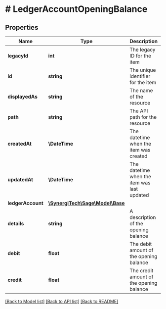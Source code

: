 # # LedgerAccountOpeningBalance

## Properties

Name | Type | Description | Notes
------------ | ------------- | ------------- | -------------
**legacyId** | **int** | The legacy ID for the item | [optional]
**id** | **string** | The unique identifier for the item | [optional]
**displayedAs** | **string** | The name of the resource | [optional]
**path** | **string** | The API path for the resource | [optional]
**createdAt** | **\DateTime** | The datetime when the item was created | [optional]
**updatedAt** | **\DateTime** | The datetime when the item was last updated | [optional]
**ledgerAccount** | [**\SynergiTech\Sage\Model\Base**](Base.md) |  | [optional]
**details** | **string** | A description of the opening balance | [optional]
**debit** | **float** | The debit amount of the opening balance | [optional]
**credit** | **float** | The credit amount of the opening balance | [optional]

[[Back to Model list]](../../README.md#models) [[Back to API list]](../../README.md#endpoints) [[Back to README]](../../README.md)
